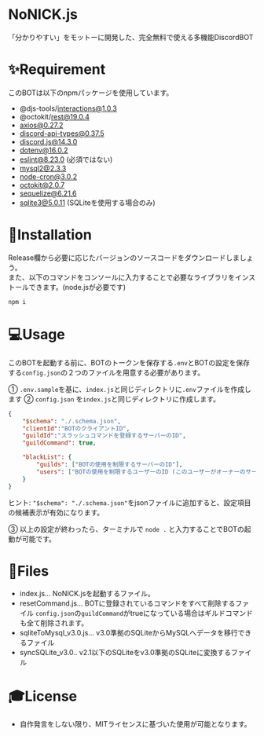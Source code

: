 # NoNICK.js
「分かりやすい」をモットーに開発した、完全無料で使える多機能DiscordBOT

# ✨Requirement
このBOTは以下のnpmパッケージを使用しています。

* @djs-tools/interactions@1.0.3
* @octokit/rest@19.0.4
* axios@0.27.2
* discord-api-types@0.37.5
* discord.js@14.3.0
* dotenv@16.0.2
* eslint@8.23.0 (必須ではない)
* mysql2@2.3.3
* node-cron@3.0.2
* octokit@2.0.7
* sequelize@6.21.6
* sqlite3@5.0.11 (SQLiteを使用する場合のみ)

# 🔮Installation
Release欄から必要に応じたバージョンのソースコードをダウンロードしましょう。  
また、以下のコマンドをコンソールに入力することで必要なライブラリをインストールできます。(node.jsが必要です)
```npm
npm i
```

# 💻Usage
このBOTを起動する前に、BOTのトークンを保存する`.env`とBOTの設定を保存する`config.json`の２つのファイルを用意する必要があります。

① `.env.sample`を基に、`index.js`と同じディレクトリに`.env`ファイルを作成します
② `config.json` を`index.js`と同じディレクトリに作成します。
```json
{
    "$schema": "./.schema.json",
    "clientId":"BOTのクライアントID",
    "guildId":"スラッシュコマンドを登録するサーバーのID",
    "guildCommand": true,

    "blackList": {
        "guilds": ["BOTの使用を制限するサーバーのID"],
        "users": ["BOTの使用を制限するユーザーのID (このユーザーがオーナーのサーバーが使用できなくなります)"]
    }
}
```
ヒント: `"$schema": "./.schema.json"`をjsonファイルに追加すると、設定項目の候補表示が有効になります。

③ 以上の設定が終わったら、ターミナルで `node .` と入力することでBOTの起動が可能です。

# 📑Files
* index.js... NoNICK.jsを起動するファイル。
* resetCommand.js... BOTに登録されているコマンドをすべて削除するファイル `config.json`の`guildCommand`がtrueになっている場合はギルドコマンドも全て削除されます。
* sqliteToMysql_v3.0.js... v3.0準拠のSQLiteからMySQLへデータを移行できるファイル
* syncSQLite_v3.0.. v2.1以下のSQLiteをv3.0準拠のSQLiteに変換するファイル

# 🎓License
* 自作発言をしない限り、MITライセンスに基づいた使用が可能となります。